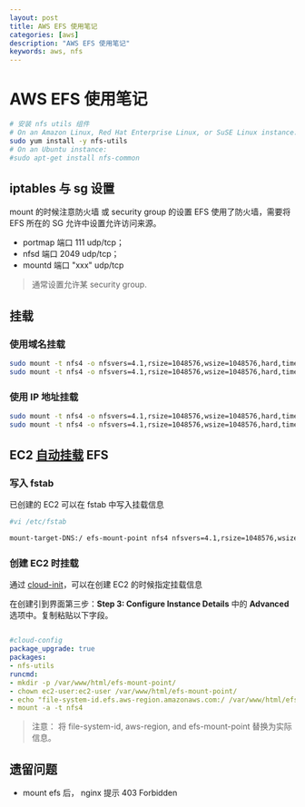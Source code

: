 ```yaml
---
layout: post
title: AWS EFS 使用笔记
categories: [aws]
description: "AWS EFS 使用笔记"
keywords: aws, nfs
---
```


# AWS EFS 使用笔记


```bash
# 安装 nfs utils 组件
# On an Amazon Linux, Red Hat Enterprise Linux, or SuSE Linux instance:
sudo yum install -y nfs-utils
# On an Ubuntu instance:
#sudo apt-get install nfs-common
```

## iptables 与 sg 设置

mount 的时候注意防火墙 或 security group 的设置
EFS 使用了防火墙，需要将 EFS 所在的 SG 允许中设置允许访问来源。

+ portmap 端口 111 udp/tcp；
+ nfsd 端口 2049 udp/tcp；
+ mountd 端口 "xxx" udp/tcp

> 通常设置允许某 security group.


## 挂载
### 使用域名挂载

```bash
sudo mount -t nfs4 -o nfsvers=4.1,rsize=1048576,wsize=1048576,hard,timeo=600,retrans=2 $EFS_DOMAIN:/ $MOUNT_POINT
sudo mount -t nfs4 -o nfsvers=4.1,rsize=1048576,wsize=1048576,hard,timeo=600,retrans=2 fs-55xxxxfc.efs.us-west-2.amazonaws.com:/ /usr/share/nginx/html
```

### 使用 IP 地址挂载

```bash
sudo mount -t nfs4 -o nfsvers=4.1,rsize=1048576,wsize=1048576,hard,timeo=600,retrans=2 $EFS_IPADDR_IN_AZ:/ $MOUNT_POINT
sudo mount -t nfs4 -o nfsvers=4.1,rsize=1048576,wsize=1048576,hard,timeo=600,retrans=2 172.xx.xxx.251:/ efs
```

## EC2 [自动挂载](https://docs.aws.amazon.com/zh_cn/efs/latest/ug/mount-fs-auto-mount-onreboot.html) EFS

### 写入 fstab

已创建的 EC2 可以在 fstab 中写入挂载信息

```bash
#vi /etc/fstab

mount-target-DNS:/ efs-mount-point nfs4 nfsvers=4.1,rsize=1048576,wsize=1048576,hard,timeo=600,retrans=2 0 0

```

### 创建 EC2 时挂载

通过 [cloud-init](http://docs.aws.amazon.com/AWSEC2/latest/UserGuide/AmazonLinuxAMIBasics.html#CloudInit)，可以在创建 EC2 的时候指定挂载信息

在创建引到界面第三步：**Step 3: Configure Instance Details** 中的 **Advanced** 选项中。复制粘贴以下字段。

```yaml

#cloud-config
package_upgrade: true
packages:
- nfs-utils
runcmd:
- mkdir -p /var/www/html/efs-mount-point/
- chown ec2-user:ec2-user /var/www/html/efs-mount-point/
- echo "file-system-id.efs.aws-region.amazonaws.com:/ /var/www/html/efs-mount-point nfs4 nfsvers=4.1,rsize=1048576,wsize=1048576,hard,timeo=600,retrans=2 0 0" >> /etc/fstab
- mount -a -t nfs4

```

> 注意： 将 file-system-id, aws-region, and efs-mount-point 替换为实际信息。



## 遗留问题
+ mount efs 后， nginx 提示 403 Forbidden
